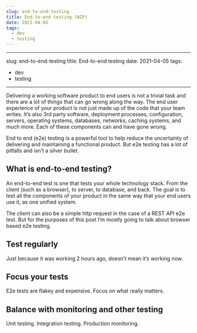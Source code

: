 ```yaml
---
slug: end-to-end-testing
title: End-to-end testing (WIP)
date: 2021-04-05
tags:
  - dev
  - testing
---
```


---
slug: end-to-end-testing
title: End-to-end testing
date: 2021-04-05
tags:
  - dev
  - testing
---

Delivering a working software product to end users is not a trivial task and there are a lot of things that can go wrong along the way. The end user experience of your product is not just made up of the code that your team writes. It’s also 3rd party software, deployment processes, configuration, servers, operating systems, databases,  networks, caching systems, and much more. Each of these components can and have gone wrong.

End to end (e2e) testing is a powerful tool to help reduce the uncertainty of delivering and maintaining a functional product. But e2e testing has a lot of pitfalls and isn’t a silver bullet.

## What is end-to-end testing?

An end-to-end test is one that tests your whole technology stack. From the client (such as a browser), to server, to database, and back. The goal is to test all the components of your product in the same way that your end users use it, as one unified system.

The client can also be a simple http request in the case of a REST API e2e test. But for the purposes of this post I’m mostly going to talk about browser based e2e testing.

## Test regularly

Just because it was working 2 hours ago, doesn’t mean it’s working now.

## Focus your tests

E2e tests are flakey and expensive. Focus on what really matters.

## Balance with monitoring and other testing

Unit testing. Integration testing. Production monitoring.
